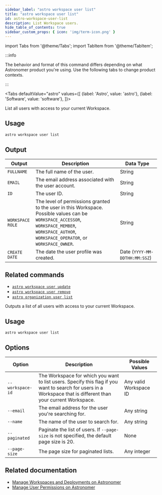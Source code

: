 ```yaml
---
sidebar_label: "astro workspace user list"
title: "astro workspace user list"
id: astro-workspace-user-list
description: List Workspace users.
hide_table_of_contents: true
sidebar_custom_props: { icon: 'img/term-icon.png' }
---
```


import Tabs from '@theme/Tabs';
import TabItem from '@theme/TabItem';

:::info

The behavior and format of this command differs depending on what Astronomer product you're using. Use the following tabs to change product contexts.

:::

<Tabs
defaultValue="astro"
values={[
{label: 'Astro', value: 'astro'},
{label: 'Software', value: 'software'},
]}>
<TabItem value="astro">

List all users with access to your current Workspace.

## Usage

```sh
astro workspace user list
```

## Output

| Output           | Description                                                                                                                                                                | Data Type                     |
| ---------------- | -------------------------------------------------------------------------------------------------------------------------------------------------------------------------- | ----------------------------- |
| `FULLNAME`       | The full name of the user.                                                                                                                                                 | String                        |
| `EMAIL`          | The email address associated with the user account.                                                                                                                        | String                        |
| `ID`             | The user ID.                                                                                                                                                               | String                        |
| `WORKSPACE ROLE` | The level of permissions granted to the user in this Workspace. Possible values can be `WORKSPACE_ACCESSOR`, `WORKSPACE_MEMBER`, `WORKSPACE_AUTHOR`, `WORKSPACE_OPERATOR`, or `WORKSPACE_OWNER`. | String                        |
| `CREATE DATE`    | The date the user profile was created.                                                                                                                                     | Date (`YYYY-MM-DDTHH:MM:SSZ`) |

## Related commands

- [`astro workspace user update`](cli/astro-workspace-user-update.md)
- [`astro workspace user remove`](cli/astro-workspace-user-remove.md)
- [`astro organization user list`](cli/astro-organization-user-list.md)

</TabItem>
<TabItem value="software">

Outputs a list of all users with access to your current Workspace.

## Usage

```sh
astro workspace user list
```

## Options

| Option           | Description                                                                                                                                                     | Possible Values        |
| ---------------- | --------------------------------------------------------------------------------------------------------------------------------------------------------------- | ---------------------- |
| `--workspace-id` | The Workspace for which you want to list users. Specify this flag if you want to search for users in a Workspace that is different than your current Workspace. | Any valid Workspace ID |
| `--email`        | The email address for the user you're searching for.                                                                                                            | Any string             |
| `--name`         | The name of the user to search for.                                                                                                                             | Any string             |
| `--paginated `   | Paginate the list of users. If `--page-size` is not specified, the default page size is 20.                                                                     | None                   |
| `--page-size`    | The page size for paginated lists.                                                                                                                              | Any integer            |

## Related documentation

- [Manage Workspaces and Deployments on Astronomer](https://www.astronomer.io/docs/software/manage-workspaces)
- [Manage User Permissions on Astronomer](https://www.astronomer.io/docs/software/workspace-permissions)

</TabItem>
</Tabs>
